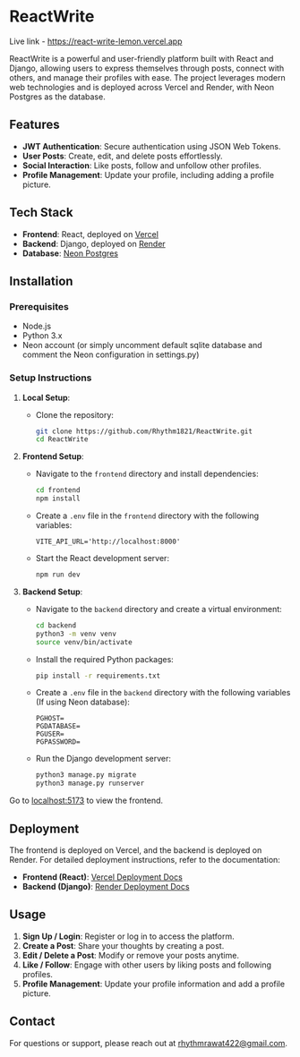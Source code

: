 # ReactWrite

Live link - https://react-write-lemon.vercel.app

ReactWrite is a powerful and user-friendly platform built with React and Django, allowing users to express themselves through posts, connect with others, and manage their profiles with ease. The project leverages modern web technologies and is deployed across Vercel and Render, with Neon Postgres as the database.

## Features

- **JWT Authentication**: Secure authentication using JSON Web Tokens.
- **User Posts**: Create, edit, and delete posts effortlessly.
- **Social Interaction**: Like posts, follow and unfollow other profiles.
- **Profile Management**: Update your profile, including adding a profile picture.

## Tech Stack

- **Frontend**: React, deployed on [Vercel](https://vercel.com/)
- **Backend**: Django, deployed on [Render](https://render.com/)
- **Database**: [Neon Postgres](https://neon.tech/)

## Installation

### Prerequisites

- Node.js
- Python 3.x
- Neon account (or simply uncomment default sqlite database and comment the Neon configuration in settings.py)

### Setup Instructions

1. **Local Setup**:
    - Clone the repository:

        ```bash
        git clone https://github.com/Rhythm1821/ReactWrite.git
        cd ReactWrite
        ```

2. **Frontend Setup**:

    - Navigate to the `frontend` directory and install dependencies:

        ```bash
        cd frontend
        npm install
        ```

    - Create a `.env` file in the `frontend` directory with the following variables:

        ```env
        VITE_API_URL='http://localhost:8000'
        ```

    - Start the React development server:

        ```bash
        npm run dev
        ```

3. **Backend Setup**:

    - Navigate to the `backend` directory and create a virtual environment:

        ```bash
        cd backend
        python3 -m venv venv
        source venv/bin/activate
        ```

    - Install the required Python packages:

        ```bash
        pip install -r requirements.txt
        ```

    - Create a `.env` file in the `backend` directory with the following variables (If using Neon database):

        ```env
        PGHOST=
        PGDATABASE=
        PGUSER=
        PGPASSWORD=
        ```

    - Run the Django development server:

        ```bash
        python3 manage.py migrate
        python3 manage.py runserver
        ```

Go to [localhost:5173](http://localhost:5173) to view the frontend.

## Deployment

The frontend is deployed on Vercel, and the backend is deployed on Render. For detailed deployment instructions, refer to the documentation:

- **Frontend (React)**: [Vercel Deployment Docs](https://vercel.com/docs)
- **Backend (Django)**: [Render Deployment Docs](https://render.com/docs)

## Usage

1. **Sign Up / Login**: Register or log in to access the platform.
2. **Create a Post**: Share your thoughts by creating a post.
3. **Edit / Delete a Post**: Modify or remove your posts anytime.
4. **Like / Follow**: Engage with other users by liking posts and following profiles.
5. **Profile Management**: Update your profile information and add a profile picture.

## Contact

For questions or support, please reach out at [rhythmrawat422@gmail.com](mailto:rhythmrawat422@gmail.com).
